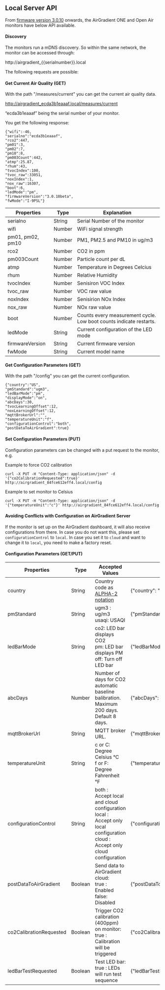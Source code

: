 ## Local Server API

From [firmware version 3.0.10](firmwares) onwards, the AirGradient ONE and Open Air monitors have below API available. 

#### Discovery

The monitors run a mDNS discovery. So within the same network, the monitor can be accessed through:

http://airgradient_{{serialnumber}}.local


The following requests are possible:

#### Get Current Air Quality (GET)

With the path "/measures/current" you can get the current air quality data.

http://airgradient_ecda3b1eaaaf.local/measures/current

“ecda3b1eaaaf” being the serial number of your monitor.

You get the following response:
~~~ 
{"wifi":-46,
"serialno":"ecda3b1eaaaf",
"rco2":447,
"pm01":3,
"pm02":7,
"pm10":8,
"pm003Count":442,
"atmp":25.87,
"rhum":43,
"tvocIndex":100,
"tvoc_raw":33051,
"noxIndex":1,
"nox_raw":16307,
"boot":6,
"ledMode":"pm",
"firmwareVersion":"3.0.10beta",
"fwMode":"I-9PSL"}
~~~ 

|Properties|Type|Explanation|
|-|-|-|
|serialno|String| Serial Number of the monitor|
|wifi|Number| WiFi signal strength|
|pm01, pm02, pm10|Number| PM1, PM2.5 and PM10 in ug/m3|
|rco2|Number| CO2 in ppm|
|pm003Count|Number| Particle count per dL|
|atmp|Number| Temperature in Degrees Celcius|
|rhum|Number| Relative Humidity|
|tvocIndex|Number| Senisiron VOC Index|
|tvoc_raw|Number| VOC raw value|
|noxIndex|Number| Senisirion NOx Index|
|nox_raw|Number| NOx raw value|
|boot|Number| Counts every measurement cycle. Low boot counts indicate restarts.|
|ledMode|String| Current configuration of the LED mode|
|firmwareVersion|String| Current firmware version|
|fwMode|String| Current model name|

#### Get Configuration Parameters (GET)
With the path "/config" you can get the current configuration.
~~~ 
{"country":"US",
"pmStandard":"ugm3",
"ledBarMode":"pm",
"displayMode":"on",
"abcDays":30,
"tvocLearningOffset":12,
"noxLearningOffset":12,
"mqttBrokerUrl":"",
"temperatureUnit":"f",
"configurationControl":"both",
"postDataToAirGradient":true}
~~~ 

#### Set Configuration Parameters (PUT)

Configuration parameters can be changed with a put request to the monitor, e.g.

Example to force CO2 calibration

 ```curl -X PUT -H "Content-Type: application/json" -d '{"co2CalibrationRequested":true}' http://airgradient_84fce612eff4.local/config ```

Example to set monitor to Celsius

 ```curl -X PUT -H "Content-Type: application/json" -d '{"temperatureUnit":"c"}' http://airgradient_84fce612eff4.local/config ```

#### Avoiding Conflicts with Configuration on AirGradient Server
If the monitor is set up on the AirGradient dashboard, it will also receive configurations from there. In case you do not want this, please set `configurationControl` to `local`. In case you set it to `cloud` and want to change it to `local`, you need to make a factory reset. 

#### Configuration Parameters (GET/PUT)

|Properties|Type|Accepted Values|Example|
|-|-|-|-|
|country|String| Country code as [ALPHA-2 notation](https://www.iban.com/country-codes) |  {"country": "TH"}|
|pmStandard|String|ugm3 : ug/m3 <br> usaqi: USAQI |  {"pmStandard": "ugm3"}|
|ledBarMode|String|co2: LED bar displays CO2 <br> pm: LED bar displays PM <br> off: Turn off LED bar |  {"ledBarMode": "off"}|
|abcDays|Number|Number of days for CO2 automatic baseline balibration. Maximum 200 days. Default 8 days. |  {"abcDays": 8}|
|mqttBrokerUrl|String|MQTT broker URL. |  {"mqttBrokerUrl":"mqtt://192.168.0.18:1883"} |
|temperatureUnit|String|c or C: Degree Celsius °C <br>f or F: Degree Fahrenheit °F |  {"temperatureUnit": "c"}|
|configurationControl|String|both : Accept local and cloud configuration <br>local : Accept only local configuration  <br>cloud : Accept only cloud configuration |  {"configurationControl": "both"}|
|postDataToAirGradient|Boolean|Send data to AirGradient cloud: <br>true : Enabled <br>false: Disabled |  {"postDataToAirGradient": true}|
|co2CalibrationRequested|Boolean|Trigger CO2 calibration (400ppm) on monitor:<br>true : Calibration will be triggered |  {"co2CalibrationRequested": true}|
|ledBarTestRequested|Boolean|Test LED bar:<br> true : LEDs will run test sequence |  {"ledBarTestRequested": true}|
